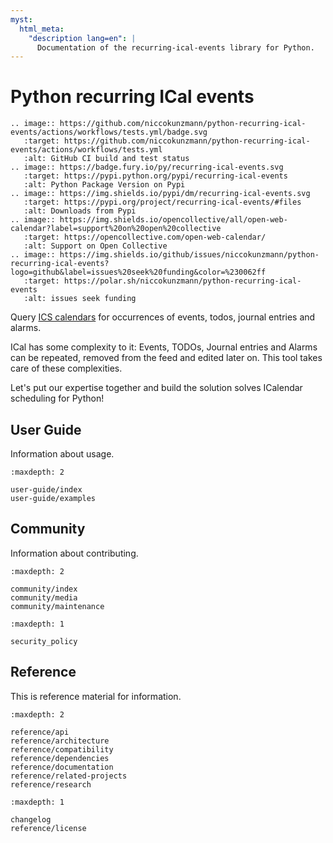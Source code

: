 ```yaml
---
myst:
  html_meta:
    "description lang=en": |
      Documentation of the recurring-ical-events library for Python.
---
```


# Python recurring ICal events

```{eval-rst}
.. image:: https://github.com/niccokunzmann/python-recurring-ical-events/actions/workflows/tests.yml/badge.svg
   :target: https://github.com/niccokunzmann/python-recurring-ical-events/actions/workflows/tests.yml
   :alt: GitHub CI build and test status
.. image:: https://badge.fury.io/py/recurring-ical-events.svg
   :target: https://pypi.python.org/pypi/recurring-ical-events
   :alt: Python Package Version on Pypi
.. image:: https://img.shields.io/pypi/dm/recurring-ical-events.svg
   :target: https://pypi.org/project/recurring-ical-events/#files
   :alt: Downloads from Pypi
.. image:: https://img.shields.io/opencollective/all/open-web-calendar?label=support%20on%20open%20collective
   :target: https://opencollective.com/open-web-calendar/
   :alt: Support on Open Collective
.. image:: https://img.shields.io/github/issues/niccokunzmann/python-recurring-ical-events?logo=github&label=issues%20seek%20funding&color=%230062ff
   :target: https://polar.sh/niccokunzmann/python-recurring-ical-events
   :alt: issues seek funding
```

Query [ICS calendars](https://icalendar.readthedocs.io) for occurrences of events, todos, journal entries and alarms.

ICal has some complexity to it:
Events, TODOs, Journal entries and Alarms can be repeated, removed from the feed and edited later on.
This tool takes care of these complexities.

Let's put our expertise together and build the solution solves ICalendar scheduling for Python!

## User Guide

Information about usage.

```{toctree}
:maxdepth: 2

user-guide/index
user-guide/examples
```


## Community

Information about contributing.

```{toctree}
:maxdepth: 2

community/index
community/media
community/maintenance
```

```{toctree}
:maxdepth: 1

security_policy
```

## Reference

This is reference material for information.

```{toctree}
:maxdepth: 2

reference/api
reference/architecture
reference/compatibility
reference/dependencies
reference/documentation
reference/related-projects
reference/research

```

```{toctree}
:maxdepth: 1

changelog
reference/license
```
